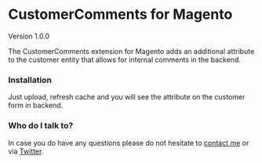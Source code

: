 # CustomerComments for Magento #
Version 1.0.0

The CustomerComments extension for Magento adds an additional attribute to the customer entity that allows for internal comments in the backend.

### Installation ###

Just upload, refresh cache and you will see the attribute on the customer form in backend.

### Who do I talk to? ###

In case you do have any questions please do not hesitate to 
[contact me](https://www.vianetz.com/en/contacts) or via [Twitter](http://www.twitter.com/vianetz).
